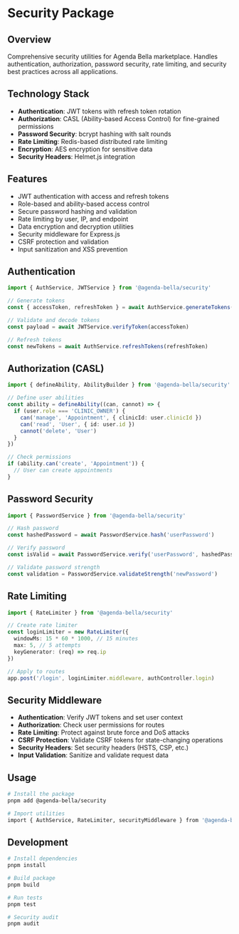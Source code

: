 # Security Package

## Overview
Comprehensive security utilities for Agenda Bella marketplace. Handles authentication, authorization, password security, rate limiting, and security best practices across all applications.

## Technology Stack
- **Authentication**: JWT tokens with refresh token rotation
- **Authorization**: CASL (Ability-based Access Control) for fine-grained permissions
- **Password Security**: bcrypt hashing with salt rounds
- **Rate Limiting**: Redis-based distributed rate limiting
- **Encryption**: AES encryption for sensitive data
- **Security Headers**: Helmet.js integration

## Features
- JWT authentication with access and refresh tokens
- Role-based and ability-based access control
- Secure password hashing and validation
- Rate limiting by user, IP, and endpoint
- Data encryption and decryption utilities
- Security middleware for Express.js
- CSRF protection and validation
- Input sanitization and XSS prevention

## Authentication
```typescript
import { AuthService, JWTService } from '@agenda-bella/security'

// Generate tokens
const { accessToken, refreshToken } = await AuthService.generateTokens(user)

// Validate and decode tokens
const payload = await JWTService.verifyToken(accessToken)

// Refresh tokens
const newTokens = await AuthService.refreshTokens(refreshToken)
```

## Authorization (CASL)
```typescript
import { defineAbility, AbilityBuilder } from '@agenda-bella/security'

// Define user abilities
const ability = defineAbility((can, cannot) => {
  if (user.role === 'CLINIC_OWNER') {
    can('manage', 'Appointment', { clinicId: user.clinicId })
    can('read', 'User', { id: user.id })
    cannot('delete', 'User')
  }
})

// Check permissions
if (ability.can('create', 'Appointment')) {
  // User can create appointments
}
```

## Password Security
```typescript
import { PasswordService } from '@agenda-bella/security'

// Hash password
const hashedPassword = await PasswordService.hash('userPassword')

// Verify password
const isValid = await PasswordService.verify('userPassword', hashedPassword)

// Validate password strength
const validation = PasswordService.validateStrength('newPassword')
```

## Rate Limiting
```typescript
import { RateLimiter } from '@agenda-bella/security'

// Create rate limiter
const loginLimiter = new RateLimiter({
  windowMs: 15 * 60 * 1000, // 15 minutes
  max: 5, // 5 attempts
  keyGenerator: (req) => req.ip
})

// Apply to routes
app.post('/login', loginLimiter.middleware, authController.login)
```

## Security Middleware
- **Authentication**: Verify JWT tokens and set user context
- **Authorization**: Check user permissions for routes
- **Rate Limiting**: Protect against brute force and DoS attacks
- **CSRF Protection**: Validate CSRF tokens for state-changing operations
- **Security Headers**: Set security headers (HSTS, CSP, etc.)
- **Input Validation**: Sanitize and validate request data

## Usage
```bash
# Install the package
pnpm add @agenda-bella/security

# Import utilities
import { AuthService, RateLimiter, securityMiddleware } from '@agenda-bella/security'
```

## Development
```bash
# Install dependencies
pnpm install

# Build package
pnpm build

# Run tests
pnpm test

# Security audit
pnpm audit
```